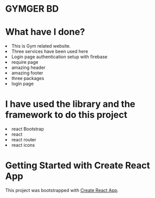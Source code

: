 # GYMGER BD

# What have I done?
<li>This is Gym related website.</li>
<li>Three services have been used here</li>
<li>Login page authentication setup with firebase</li>
<li>require page</li>
<li>amazing header</li>
<li>amazing footer</li>
<li>three packages</li>
<li>login page</li>


# I have used the library and the framework to do this project
<li>react Bootstrap</li>
<li>react</li>
<li>react router</li>
<li>react icons</li>

# Getting Started with Create React App

This project was bootstrapped with [Create React App](https://github.com/facebook/create-react-app).


